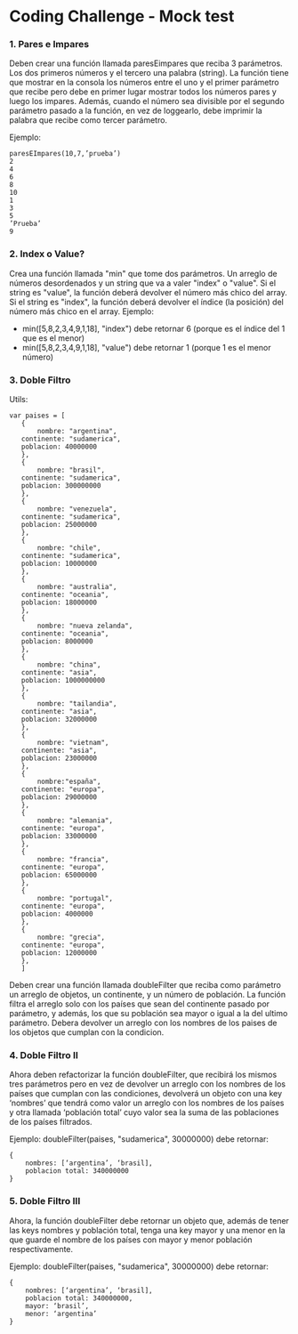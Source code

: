 # Coding Challenge - Mock test

### 1. Pares e Impares
Deben crear una función llamada paresEimpares que reciba 3 parámetros. Los dos primeros números y el tercero una palabra (string).
La función tiene que mostrar en la consola los números entre el uno y el primer parámetro que recibe pero debe en primer lugar mostrar todos los números pares y luego los impares. 
Además, cuando el número sea divisible por el segundo parámetro pasado a la función, en vez de loggearlo, debe imprimir la palabra que recibe como tercer parámetro. 

Ejemplo:
``` 
paresEImpares(10,7,’prueba’)
2
4
6
8
10
1
3
5
’Prueba’
9
```
### 2. Index o Value? 
Crea una función llamada "min" que tome dos parámetros. Un arreglo de números desordenados y un string que va a valer "index" o "value". Si el string es "value", la función deberá devolver el número más chico del array. Si el string es "index", la función deberá devolver el índice (la posición) del número más chico en el array. 
	Ejemplo:
- min([5,8,2,3,4,9,1,18], "index") debe retornar 6 (porque es el índice del 1 que es el menor)
- min([5,8,2,3,4,9,1,18], "value") debe retornar 1 (porque 1 es el menor número)

### 3. Doble Filtro

Utils:
```
var paises = [
   {
       nombre: "argentina",
   continente: "sudamerica",
   poblacion: 40000000
   },
   {
       nombre: "brasil",
   continente: "sudamerica",
   poblacion: 300000000
   },
   {
       nombre: "venezuela",
   continente: "sudamerica",
   poblacion: 25000000
   },
   {
       nombre: "chile",
   continente: "sudamerica",
   poblacion: 10000000
   },
   {
       nombre: "australia",
   continente: "oceania",
   poblacion: 18000000
   },
   {
       nombre: "nueva zelanda",
   continente: "oceania",
   poblacion: 8000000
   },
   {
       nombre: "china",
   continente: "asia",
   poblacion: 1000000000
   },
   {
       nombre: "tailandia",
   continente: "asia",
   poblacion: 32000000
   },
   {
       nombre: "vietnam",
   continente: "asia",
   poblacion: 23000000
   },
   {
       nombre:"españa",
   continente: "europa",
   poblacion: 29000000
   },
   {
       nombre: "alemania",
   continente: "europa",
   poblacion: 33000000
   },
   {
       nombre: "francia",
   continente: "europa",
   poblacion: 65000000
   },
   {
       nombre: "portugal",
   continente: "europa",
   poblacion: 4000000
   },
   {
       nombre: "grecia",
   continente: "europa",
   poblacion: 12000000
   },
   ]
```
Deben crear una función llamada doubleFilter que reciba como parámetro un arreglo de objetos, un continente, y un número de población. La función filtra el arreglo solo con los países que sean del continente pasado por parámetro, y además, los que su población sea mayor o igual a la del ultimo parámetro. Debera devolver un arreglo con los nombres de los paises de los objetos que cumplan con la condicion. 

### 4. Doble Filtro II

Ahora deben refactorizar la función doubleFilter, que recibirá los mismos tres parámetros pero en vez de devolver un arreglo con los nombres de los países que cumplan con las condiciones, devolverá un objeto con una key ‘nombres’ que tendrá como valor un arreglo con los nombres de los países y otra llamada ‘población total’ cuyo valor sea la suma de las poblaciones de los países filtrados.

Ejemplo:
doubleFilter(paises, "sudamerica", 30000000) debe retornar:
```
{
    nombres: [‘argentina’, ‘brasil],
    poblacion total: 340000000
}
```
### 5. Doble Filtro III

Ahora, la función doubleFilter debe retornar un objeto que, además de tener las keys nombres y población total, tenga una key mayor y una menor en la que guarde el nombre de los países con mayor y menor población respectivamente.

Ejemplo:
doubleFilter(paises, "sudamerica", 30000000) debe retornar:
```
{
    nombres: [‘argentina’, ‘brasil],
    poblacion total: 340000000,
    mayor: ‘brasil’,
    menor: ‘argentina’
}
```
